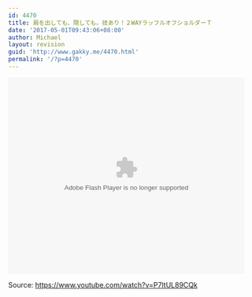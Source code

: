 ```yaml
---
id: 4470
title: 肩を出しても、隠しても。技あり！２WAYラッフルオフショルダーＴ
date: '2017-05-01T09:43:06+08:00'
author: Michael
layout: revision
guid: 'http://www.gakky.me/4470.html'
permalink: '/?p=4470'
---
```


<embed align="middle" height="400" src="http://player.youku.com/player.php/sid/XMjczODM5MDY1Mg==/v.swf" type="application/x-shockwave-flash" width="480"></embed>

Source: <https://www.youtube.com/watch?v=P7ltUL89CQk>